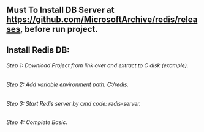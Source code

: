## Must To Install DB Server at https://github.com/MicrosoftArchive/redis/releases, before run project.

## Install Redis DB:
  ###### Step 1: Download Project from link over and extract to C disk (example).
  ###### Step 2: Add variable environment path: C:/redis.
  ###### Step 3: Start Redis server by cmd code: redis-server. 
  ###### Step 4: Complete Basic.
